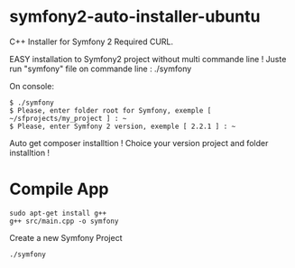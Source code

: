 symfony2-auto-installer-ubuntu
==============================

C++ Installer for Symfony 2
Required CURL.

EASY installation to Symfony2 project without multi commande line !
Juste run "symfony" file on commande line : ./symfony

On console:
````
$ ./symfony
$ Please, enter folder root for Symfony, exemple [ ~/sfprojects/my_project ] : ~
$ Please, enter Symfony 2 version, exemple [ 2.2.1 ] : ~
````

Auto get composer installtion !
Choice your version project and folder installtion !

Compile App
==============================

````
sudo apt-get install g++
g++ src/main.cpp -o symfony
````

Create a new Symfony Project
````
./symfony
````
